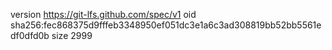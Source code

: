 version https://git-lfs.github.com/spec/v1
oid sha256:fec868375d9fffeb3348950ef051dc3e1a6c3ad308819bb52bb5561edf0dfd0b
size 2999
